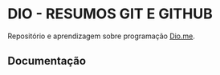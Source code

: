 
# DIO - RESUMOS GIT E GITHUB

Repositório e aprendizagem sobre programação
[Dio.me](https://www.dio.me/).

## Documentação 
